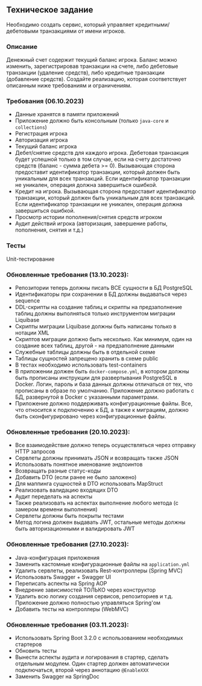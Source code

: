 ## Техническое задание

Необходимо создать сервис, который управляет кредитными/дебетовыми транзакциями от имени игроков.

### Описание

Денежный счет содержит текущий баланс игрока. Баланс можно изменить, зарегистрировав транзакции на счете, либо дебетовые транзакции (удаление средств), либо кредитные транзакции (добавление средств). Создайте реализацию, которая соответствует описанным ниже требованиям и ограничениям.

### Требования (06.10.2023)

* Данные хранятся в памяти приложений
* Приложение должно быть консольным (только `java-core` и `collections`)
* Регистрация игрока
* Авторизация игрока
* Текущий баланс игрока
* Дебет/снятие средств для каждого игрока. Дебетовая транзакция будет успешной только в том случае, если на счету достаточно средств (баланс - сумма дебета >= 0). Вызывающая сторона предоставит идентификатор транзакции, который должен быть уникальным для всех транзакций. Если идентификатор транзакции не уникален, операция должна завершиться ошибкой.
* Кредит на игрока. Вызывающая сторона предоставит идентификатор транзакции, который должен быть уникальным для всех транзакций. Если идентификатор транзакции не уникален, операция должна завершиться ошибкой.
* Просмотр истории пополнения/снятия средств игроком
* Аудит действий игрока (авторизация, завершение работы, пополнения, снятия и т.д.)

### Тесты

Unit-тестирование



### Обновленные требования (13.10.2023):

* Репозитории теперь должны писать ВСЕ сущности в БД PostgreSQL
* Идентификаторы при сохранении в БД должны выдаваться через sequence
* DDL-скрипты на создание таблиц и скрипты на предзаполнение таблиц должны выполняться только инструментом миграции Liquibase
* Скрипты миграции Liquibase должны быть написаны только в нотации XML
* Скриптов миграции должно быть несколько. Как минимум, один на создание всех таблиц, другой - на предзаполнение данными
* Служебные таблицы должны быть в отдельной схеме
* Таблицы сущностей запрещено хранить в схеме public
* В тестах необходимо использовать test-containers
* В приложении должен быть `docker-compose.yml`, в котором должны быть прописаны инструкции для развертывания PostgreSQL в Docker. Логин, пароль и база данных должны отличаться от тех, что прописаны в образе по умолчанию. Приложение должно работать с БД, развернутой в Docker с указанными параметрами.
* Приложение должно поддерживать конфигурационные файлы. Все, что относится к подключению к БД, а также к миграциям, должно быть сконфигурировано через конфигурационные файлы.



### Обновленные требования (20.10.2023):

* Все взаимодействие должно теперь осуществляться через отправку HTTP запросов
* Сервлеты должны принимать JSON и возвращать также JSON
* Использовать понятное именование эндпоинтов
* Возвращать разные статус-коды
* Добавить DTO (если ранее не было заложено)
* Для маппинга сущностей в DTO использовать MapStruct
* Реализовать валидацию входящих DTO
* Аудит переделать на аспекты
* Также реализовать на аспектах выполнение любого метода (с замером времени выполнения)
* Сервлеты должны быть покрыты тестами
* Метод логина должен выдавать JWT, остальные методы должны быть авторизационными и валидировать JWT



### Обновленные требования (27.10.2023):

* Java-конфигурация приложения
* Заменить кастомные конфигурационные файлы на `application.yml`
* Удалить сервлеты, реализовать Rest-контроллеры (Spring MVC)
* Использовать Swagger + Swagger UI
* Переписать аспекты на Spring AOP
* Внедрение зависимостей ТОЛЬКО через конструктор
* Удалить всю логику создания сервисов, репозиториев и т.д. Приложение должно полностью управляться Spring'ом
* Добавить тесты на контроллеры (WebMVC)



### Обновленные требования (03.11.2023):

* Использовать Spring Boot 3.2.0 с использованием необходимых стартеров
* Обновить тесты
* Вынести аспекты аудита и логирования в стартер, сделать отдельным модулем. Один стартер должен автоматически подключаться, второй через аннотацию `@EnableXXX`
* Заменить Swagger на SpringDoc
